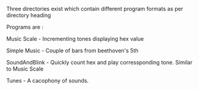Three directories exist which contain different program formats as per directory heading

Programs are :

  Music Scale - Incrementing tones displaying hex value 
  
  Simple Music  - Couple of bars from beethoven's 5th
  
  SoundAndBlink - Quickly count hex and play corressponding tone. Similar to Music Scale 
  
  Tunes - A cacophony of sounds.      

